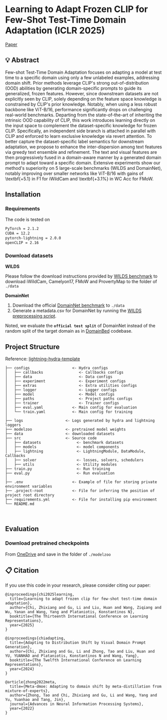 # Learning to Adapt Frozen CLIP for Few-Shot Test-Time Domain Adaptation (ICLR 2025)
[Paper](https://openreview.net/pdf?id=TD3SGJfBC7)

## 💡 Abstract
Few-shot Test-Time Domain Adaptation focuses on adapting a model at test time to a specific domain using only a few unlabeled examples, addressing domain shift. Prior methods leverage CLIP's strong out-of-distribution (OOD) abilities by generating domain-specific prompts to guide its generalized, frozen features. However, since downstream datasets are not explicitly seen by CLIP, solely depending on the feature space knowledge is constrained by CLIP's prior knowledge. Notably, when using a less robust backbone like ViT-B/16, performance significantly drops on challenging real-world benchmarks. Departing from the state-of-the-art of inheriting the intrinsic OOD capability of CLIP, this work introduces learning directly on the input space to complement the dataset-specific knowledge for frozen CLIP. Specifically, an independent side branch is attached in parallel with CLIP and enforced to learn exclusive knowledge via revert attention.  To better capture the dataset-specific label semantics for downstream adaptation, we propose to enhance the inter-dispersion among text features via greedy text ensemble and refinement. The text and visual features are then progressively fused in a domain-aware manner by a generated domain prompt to adapt toward a specific domain. Extensive experiments show our method's superiority on 5 large-scale benchmarks (WILDS and DomainNet), notably improving over smaller networks like ViT-B/16 with gains of \textbf{+5.1} in F1 for iWildCam and \textbf{+3.1\%} in WC Acc for FMoW. 

## Installation
### Requirements
The code is tested on 
```bash
PyTorch = 2.1.2
CUDA = 12.2
pytorch-lightning = 2.0.0
openCLIP = 2.16
```

### Download datasets
**WILDS**

Please follow the download instructions provided by [WILDS benchmark](https://github.com/p-lambda/wilds/) to download iWildCam, Camelyon17, FMoW and ProvertyMap to the folder of `./data`

**DomainNet**

1. Download the official [DomainNet benchmark](http://ai.bu.edu/M3SDA/) to `./data`
2. Generate a metadata.csv for DomainNet by running the [WILDS preprocessing script](https://github.com/p-lambda/wilds/blob/472677590de351857197a9bf24958838c39c272b/dataset_preprocessing/domainnet/generate_metadata.py).

Noted, we evaluate the **`official test split`** of DomainNet instead of the random split of the target domain as in [DomainBed](https://github.com/facebookresearch/DomainBed) codebase.

## Project Structure
Reference: [lightning-hydra-template](https://github.com/ashleve/lightning-hydra-template/)

```
├── configs                   <- Hydra configs
│   ├── callbacks                <- Callbacks configs
│   ├── data                     <- Data configs
│   ├── experiment               <- Experiment configs
│   ├── extras                   <- Extra utilities configs
│   ├── logger                   <- Logger configs
│   ├── model                    <- Model configs
│   ├── paths                    <- Project paths configs
│   ├── trainer                  <- Trainer configs
│   ├── eval.yaml             <- Main config for evaluation
│   └── train.yaml            <- Main config for training
│
├── logs                   <- Logs generated by hydra and lightning loggers
├── modelzoo               <- pretrained model weights
├── data                   <- downloaded datasets
├── src                    <- Source code
│   ├── datasets                <- benchmark datasets
│   ├── models                  <- model components
│   ├── lightning               <- LightningModule, DataModule, Callbacks
│   ├── solver                  <- losses, solvers, schedulers
│   ├── utils                   <- Utility modules
├── train.py                    <- Run training
├── eval.py                     <- Run evaluation
│
├── .env                      <- Example of file for storing private environment variables
├── .project-root             <- File for inferring the position of project root directory
├── requirements.yml          <- File for installing pip environment
└── README.md
```
<br>

## Evaluation
### Download pretrained checkpoints 
From [OneDrive](https://drive.google.com/drive/folders/1x2Z678utcJjYPCD0KLnquxb2n048qkv2?usp=sharing) and save in the folder of `./modelzoo`




## <a name="cite"/> :clipboard: Citation

If you use this code in your research, please consider citing our paper:
```
@inproceedings{chi2025learning,
  title={Learning to adapt frozen clip for few-shot test-time domain adaptation},
  author={Chi, Zhixiang and Gu, Li and Liu, Huan and Wang, Ziqiang and Wu, Yanan and Wang, Yang and Plataniotis, Konstantinos N},
  booktitle={The Thirteenth International Conference on Learning Representations},
  year={2025}
}

@inproceedings{chiadapting,
  title={Adapting to Distribution Shift by Visual Domain Prompt Generation},
  author={Chi, Zhixiang and Gu, Li and Zhong, Tao and Liu, Huan and YU, YUANHAO and Plataniotis, Konstantinos N and Wang, Yang},
  booktitle={The Twelfth International Conference on Learning Representations},
  year={2024}
}

@article{zhong2022meta,
  title={Meta-dmoe: Adapting to domain shift by meta-distillation from mixture-of-experts},
  author={Zhong, Tao and Chi, Zhixiang and Gu, Li and Wang, Yang and Yu, Yuanhao and Tang, Jin},
  journal={Advances in Neural Information Processing Systems},
  year={2022}
}
```
